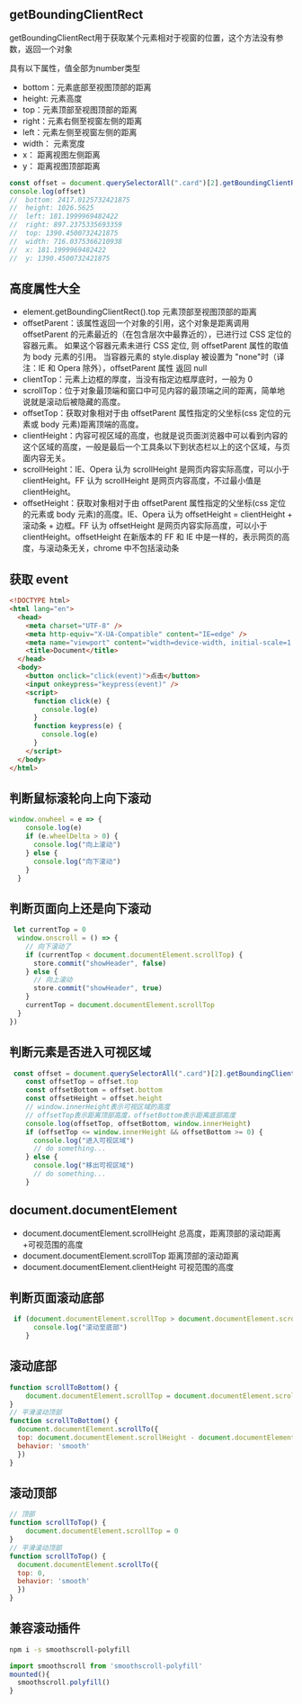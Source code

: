 ## getBoundingClientRect

getBoundingClientRect用于获取某个元素相对于视窗的位置，这个方法没有参数，返回一个对象

具有以下属性，值全部为number类型

- bottom：元素底部至视图顶部的距离
- height: 元素高度
- top：元素顶部至视图顶部的距离
- right：元素右侧至视窗左侧的距离
- left：元素左侧至视窗左侧的距离
- width： 元素宽度
- x： 距离视图左侧距离
- y： 距离视图顶部距离

```js
const offset = document.querySelectorAll(".card")[2].getBoundingClientRect()
console.log(offset)
//  bottom: 2417.0125732421875
//  height: 1026.5625
//  left: 181.1999969482422
//  right: 897.2375335693359
//  top: 1390.4500732421875
//  width: 716.0375366210938
//  x: 181.1999969482422
//  y: 1390.4500732421875
```

## 高度属性大全

- element.getBoundingClientRect().top 元素顶部至视图顶部的距离
- offsetParent：该属性返回一个对象的引用，这个对象是距离调用 offsetParent 的元素最近的（在包含层次中最靠近的），已进行过 CSS 定位的容器元素。 如果这个容器元素未进行 CSS 定位, 则 offsetParent 属性的取值为 body 元素的引用。 当容器元素的 style.display 被设置为 "none"时（译注：IE 和 Opera 除外），offsetParent 属性 返回 null
- clientTop：元素上边框的厚度，当没有指定边框厚底时，一般为 0
- scrollTop：位于对象最顶端和窗口中可见内容的最顶端之间的距离，简单地说就是滚动后被隐藏的高度。
- offsetTop：获取对象相对于由 offsetParent 属性指定的父坐标(css 定位的元素或 body 元素)距离顶端的高度。
- clientHeight：内容可视区域的高度，也就是说页面浏览器中可以看到内容的这个区域的高度，一般是最后一个工具条以下到状态栏以上的这个区域，与页面内容无关。
- scrollHeight：IE、Opera 认为 scrollHeight 是网页内容实际高度，可以小于 clientHeight。FF 认为 scrollHeight 是网页内容高度，不过最小值是 clientHeight。
- offsetHeight：获取对象相对于由 offsetParent 属性指定的父坐标(css 定位的元素或 body 元素)的高度。IE、Opera 认为 offsetHeight = clientHeight + 滚动条 + 边框。FF 认为 offsetHeight 是网页内容实际高度，可以小于 clientHeight。offsetHeight 在新版本的 FF 和 IE 中是一样的，表示网页的高度，与滚动条无关，chrome 中不包括滚动条

## 获取 event

```html
<!DOCTYPE html>
<html lang="en">
  <head>
    <meta charset="UTF-8" />
    <meta http-equiv="X-UA-Compatible" content="IE=edge" />
    <meta name="viewport" content="width=device-width, initial-scale=1.0" />
    <title>Document</title>
  </head>
  <body>
    <button onclick="click(event)">点击</button>
    <input onkeypress="keypress(event)" />
    <script>
      function click(e) {
        console.log(e)
      }
      function keypress(e) {
        console.log(e)
      }
    </script>
  </body>
</html>
```

## 判断鼠标滚轮向上向下滚动

```js
window.onwheel = e => {
    console.log(e)
    if (e.wheelDelta > 0) {
      console.log("向上滚动")
    } else {
      console.log("向下滚动")
    }
  }
```

## 判断页面向上还是向下滚动

```js
 let currentTop = 0
  window.onscroll = () => {
    // 向下滚动了
    if (currentTop < document.documentElement.scrollTop) {
      store.commit("showHeader", false)
    } else {
      // 向上滚动
      store.commit("showHeader", true)
    }
    currentTop = document.documentElement.scrollTop
  }
})
```

## 判断元素是否进入可视区域

```js
 const offset = document.querySelectorAll(".card")[2].getBoundingClientRect()
    const offsetTop = offset.top
    const offsetBottom = offset.bottom
    const offsetHeight = offset.height
    // window.innerHeight表示可视区域的高度
    // offsetTop表示距离顶部高度，offsetBottom表示距离底部高度
    console.log(offsetTop, offsetBottom, window.innerHeight)
    if (offsetTop <= window.innerHeight && offsetBottom >= 0) {
      console.log("进入可视区域")
      // do something...
    } else {
      console.log("移出可视区域")
      // do something...
    }
```

## document.documentElement

- document.documentElement.scrollHeight 总高度，距离顶部的滚动距离+可视范围的高度
- document.documentElement.scrollTop 距离顶部的滚动距离
- document.documentElement.clientHeight 可视范围的高度

## 判断页面滚动底部

```js
 if (document.documentElement.scrollTop > document.documentElement.scrollHeight - document.documentElement.clientHeight) {
      console.log("滚动至底部")
    }
```

## 滚动底部

```js
function scrollToBottom() {
	document.documentElement.scrollTop = document.documentElement.scrollHeight - document.documentElement.clientHeight
}
// 平滑滚动顶部
function scrollToBottom() {
  document.documentElement.scrollTo({
  top: document.documentElement.scrollHeight - document.documentElement.clientHeight,
  behavior: 'smooth'
  })
}
```

## 滚动顶部

```js
// 顶部
function scrollToTop() {
	document.documentElement.scrollTop = 0
}
// 平滑滚动顶部
function scrollToTop() {
  document.documentElement.scrollTo({
  top: 0,
  behavior: 'smooth'
  })
}
```

## 兼容滚动插件

```sh
npm i -s smoothscroll-polyfill
```

```js
import smoothscroll from 'smoothscroll-polyfill'
mounted(){
  smoothscroll.polyfill()
}
```

